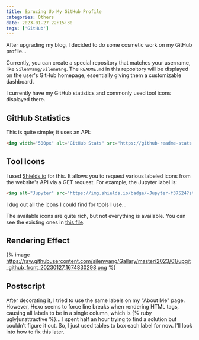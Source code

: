 ```yaml
---
title: Sprucing Up My GitHub Profile
categories: Others
date: 2023-01-27 22:15:30
tags: ['GitHub']
---
```


After upgrading my blog, I decided to do some cosmetic work on my GitHub profile...

<!-- Summary section -->
<!-- more -->

Currently, you can create a special repository that matches your username, like `SilenWang/SilenWang`. The `README.md` in this repository will be displayed on the user's GitHub homepage, essentially giving them a customizable dashboard.

I currently have my GitHub statistics and commonly used tool icons displayed there.

## GitHub Statistics

This is quite simple; it uses an API:

```html
<img width="500px" alt="GitHub Stats" src="https://github-readme-stats.vercel.app/api?username=SilenWang&count_private=true&show_icons=true"/>
```

## Tool Icons

I used [Shields.io](https://shields.io/) for this. It allows you to request various labeled icons from the website's API via a GET request. For example, the Jupyter label is:

```html
<img alt="Jupyter" src="https://img.shields.io/badge/-Jupyter-f37524?style=flat-square&logo=Jupyter&logoColor=white" />
```

I dug out all the icons I could find for tools I use...

The available icons are quite rich, but not everything is available. You can see the existing ones in [this file](https://github.com/simple-icons/simple-icons/blob/develop/slugs.md).

## Rendering Effect

{% image https://raw.githubusercontent.com/silenwang/Gallary/master/2023/01/upgit_github_front_20230127_1674830298.png %}

## Postscript

After decorating it, I tried to use the same labels on my "About Me" page. However, Hexo seems to force line breaks when rendering HTML tags, causing all labels to be in a single column, which is {% ruby ugly|unattractive %}... I spent half an hour trying to find a solution but couldn't figure it out. So, I just used tables to box each label for now. I'll look into how to fix this later.
